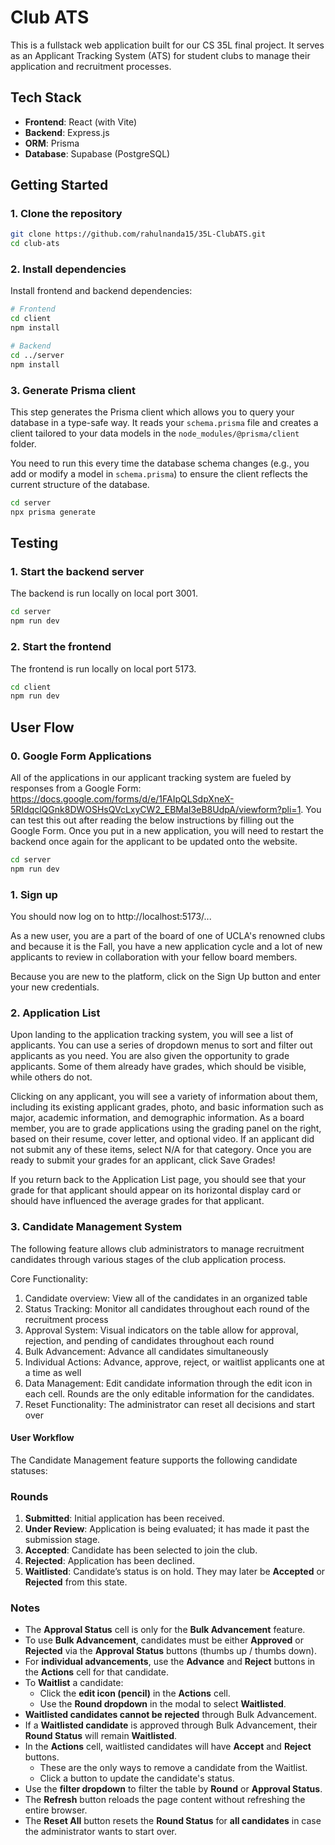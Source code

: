 # Club ATS

This is a fullstack web application built for our CS 35L final project. It serves as an Applicant Tracking System (ATS) for student clubs to manage their application and recruitment processes.

## Tech Stack

- **Frontend**: React (with Vite)
- **Backend**: Express.js
- **ORM**: Prisma
- **Database**: Supabase (PostgreSQL)

## Getting Started

### 1. Clone the repository

```bash
git clone https://github.com/rahulnanda15/35L-ClubATS.git
cd club-ats
```

### 2. Install dependencies

Install frontend and backend dependencies:

```bash
# Frontend
cd client
npm install

# Backend
cd ../server
npm install
```

### 3. Generate Prisma client

This step generates the Prisma client which allows you to query your database in a type-safe way. It reads your `schema.prisma` file and creates a client tailored to your data models in the `node_modules/@prisma/client` folder.

You need to run this every time the database schema changes (e.g., you add or modify a model in `schema.prisma`) to ensure the client reflects the current structure of the database.

```bash
cd server
npx prisma generate
```

## Testing  
### 1. Start the backend server

The backend is run locally on local port 3001.

```bash
cd server
npm run dev
```

### 2. Start the frontend

The frontend is run locally on local port 5173.

```bash
cd client
npm run dev
```

## User Flow
### 0. Google Form Applications

All of the applications in our applicant tracking system are fueled by responses from a Google Form: https://docs.google.com/forms/d/e/1FAIpQLSdpXneX-5RIdqclQGnk8DWOSHsQVcLxyCW2_EBMaI3eB8UdpA/viewform?pli=1. You can test this out after reading the below instructions by filling out the Google Form. Once you put in a new application, you will need to restart the backend once again for the applicant to be updated onto the website. 

```bash
cd server
npm run dev
```

### 1. Sign up

You should now log on to http://localhost:5173/...

As a new user, you are a part of the board of one of UCLA's renowned clubs and because it is the Fall, you have a new application cycle and a lot of new applicants to review in collaboration with your fellow board members. 

Because you are new to the platform, click on the Sign Up button and enter your new credentials. 

### 2. Application List

Upon landing to the application tracking system, you will see a list of applicants. You can use a series of dropdown menus to sort and filter out applicants as you need. You are also given the opportunity to grade applicants. Some of them already have grades, which should be visible, while others do not.

Clicking on any applicant, you will see a variety of information about them, including its existing applicant grades, photo, and basic information such as major, academic information, and demographic information. As a board member, you are to grade applications using the grading panel on the right, based on their resume, cover letter, and optional video. If an applicant did not submit any of these items, select N/A for that category. Once you are ready to submit your grades for an applicant, click Save Grades!

If you return back to the Application List page, you should see that your grade for that applicant should appear on its horizontal display card or should have influenced the average grades for that applicant. 

### 3. Candidate Management System

The following feature allows club administrators to manage recruitment candidates through various stages of the club application process.

Core Functionality:
  1. Candidate overview: View all of the candidates in an organized table
  2. Status Tracking: Monitor all candidates throughout each round of the recruitment process
  3. Approval System: Visual indicators on the table allow for approval, rejection, and pending of candidates throughout each round
  4. Bulk Advancement: Advance all candidates simultaneously
  5. Individual Actions: Advance, approve, reject, or waitlist applicants one at a time as well
  6. Data Management: Edit candidate information through the edit icon in each cell. Rounds are the only editable information for the candidates.
  7. Reset Functionality: The administrator can reset all decisions and start over

  #### User Workflow

  The Candidate Management feature supports the following candidate statuses:

### Rounds

1. **Submitted**: Initial application has been received.
2. **Under Review**: Application is being evaluated; it has made it past the submission stage.
3. **Accepted**: Candidate has been selected to join the club.
4. **Rejected**: Application has been declined.
5. **Waitlisted**: Candidate’s status is on hold. They may later be **Accepted** or **Rejected** from this state.

### Notes

- The **Approval Status** cell is only for the **Bulk Advancement** feature.
- To use **Bulk Advancement**, candidates must be either **Approved** or **Rejected** via the **Approval Status** buttons (thumbs up / thumbs down).
- For **individual advancements**, use the **Advance** and **Reject** buttons in the **Actions** cell for that candidate.
- To **Waitlist** a candidate:
  - Click the **edit icon (pencil)** in the **Actions** cell.
  - Use the **Round dropdown** in the modal to select **Waitlisted**.
- **Waitlisted candidates cannot be rejected** through Bulk Advancement.
- If a **Waitlisted candidate** is approved through Bulk Advancement, their **Round Status** will remain **Waitlisted**.
- In the **Actions** cell, waitlisted candidates will have **Accept** and **Reject** buttons.
  - These are the only ways to remove a candidate from the Waitlist.
  - Click a button to update the candidate's status.
- Use the **filter dropdown** to filter the table by **Round** or **Approval Status**.
- The **Refresh** button reloads the page content without refreshing the entire browser.
- The **Reset All** button resets the **Round Status** for **all candidates** in case the administrator wants to start over.

